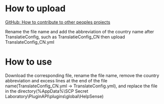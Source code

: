 # How to upload
[GitHub: How to contribute to other peoples projects](https://youtu.be/LuWAw-RBPys?si=XnKbrPFfyT66tPJJ)

Rename the file name and add the abbreviation of the country name after TranslatieConfig, such as TranslatieConfig_CN then upload TranslateConfig_CN.yml
# How to use
Download the corresponding file, rename the file name, remove the country abbreviation and excess lines at the end of the file name(TranslateConfig_CN.yml -> TranslateConfig.yml), and replace the file in the directory(%AppData%\SCP Secret Laboratory\PluginAPI\plugins\global\HelpSense)

